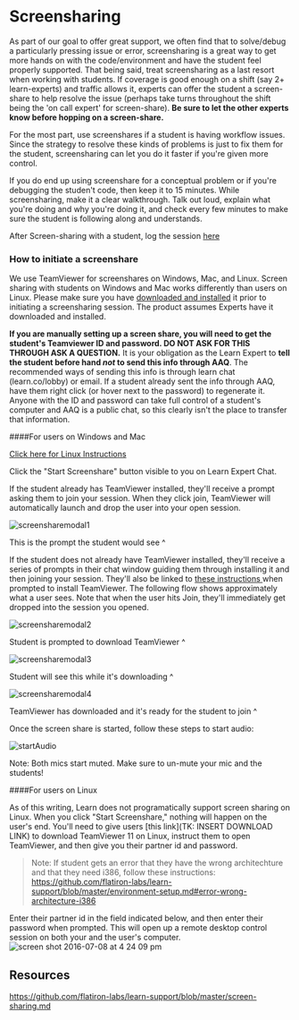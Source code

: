 # Screensharing

As part of our goal to offer great support, we often find that to solve/debug a particularly pressing issue or error, screensharing is a great way to get more hands on with the code/environment and have the student feel properly supported. That being said, treat screensharing as a last resort when working with students. If coverage is good enough on a shift (say 2+ learn-experts) and traffic allows it, experts can offer the student a screen-share to help resolve the issue (perhaps take turns throughout the shift being the 'on call expert' for screen-share). **Be sure to let the other experts know before hopping on a screen-share.**

For the most part, use screenshares if a student is having workflow issues. Since the strategy to resolve these kinds of problems is just to fix them for the student, screensharing can let you do it faster if you're given more control.

If you do end up using screenshare for a conceptual problem or if you're debugging the studen't code, then keep it to 15 minutes. While screensharing, make it a clear walkthrough. Talk out loud, explain what you're doing and why you're doing it, and check every few minutes to make sure the student is following along and understands.

After Screen-sharing with a student, log the session <a href="https://docs.google.com/spreadsheets/d/1Op457HZ20h53xD4LnCPxKuWT1wgQ8hpnb8eoBxBJCEI/edit?ts=56fd5282#gid=0" target="_blank">here</a>

### How to initiate a screenshare

We use TeamViewer for screenshares on Windows, Mac, and Linux. Screen sharing with students on Windows and Mac works differently than users on Linux. Please make sure you have [downloaded and installed](https://www.teamviewer.com/en/download/mac/) it prior to initiating a screensharing session. The product assumes Experts have it downloaded and installed.

**If you are manually setting up a screen share, you will need to get the student's Teamviewer ID and password. DO NOT ASK FOR THIS THROUGH ASK A QUESTION.** It is your obligation as the Learn Expert to **tell the student before hand _not_ to send this info through AAQ**. The recommended ways of sending this info is through learn chat (learn.co/lobby) or email. If a student already sent the info through AAQ, have them right click (or hover next to the password) to regenerate it. Anyone with the ID and password can take full control of a student's computer and AAQ is a public chat, so this clearly isn't the place to transfer that information. 

####For users on Windows and Mac

[Click here for Linux Instructions](#for-users-on-linux)

Click the "Start Screenshare" button visible to you on Learn Expert Chat.

If the student already has TeamViewer installed, they'll receive a prompt asking them to join your session. When they click join, TeamViewer will automatically launch and drop the user into your open session.

![screensharemodal1](https://cloud.githubusercontent.com/assets/5470676/16700336/7a4c01e8-4527-11e6-8121-fb83fb00ccd5.png)

This is the prompt the student would see ^

If the student does not already have TeamViewer installed, they'll receive a series of prompts in their chat window guiding them through installing it and then joining your session. They'll also be linked to <a href="https://github.com/learn-co/help-center/blob/master/Installing%20Teamviewer.md" target="_blank"> these instructions </a> when prompted to install TeamViewer. The following flow shows approximately what a user sees. Note that when the user hits Join, they'll immediately get dropped into the session you opened.

![screensharemodal2](https://cloud.githubusercontent.com/assets/5470676/16700327/723d3a9e-4527-11e6-8eaa-2908ced3daee.png)

Student is prompted to download TeamViewer ^

![screensharemodal3](https://cloud.githubusercontent.com/assets/5470676/16700328/73d8e696-4527-11e6-9a7c-8f6782e59262.png)

Student will see this while it's downloading ^

![screensharemodal4](https://cloud.githubusercontent.com/assets/5470676/16700333/7586b2ac-4527-11e6-9523-d5dec6002f1a.png)

TeamViewer has downloaded and it's ready for the student to join ^

Once the screen share is started, follow these steps to start audio:

![startAudio](http://i.giphy.com/l0HlTy3DacrbE6vsc.gif)

Note: Both mics start muted. Make sure to un-mute your mic and the students!

####For users on Linux

As of this writing, Learn does not programatically support screen sharing on Linux. When you click "Start Screenshare," nothing will happen on the user's end.  You'll need to give users [this link](TK: INSERT DOWNLOAD LINK) to download TeamViewer 11 on Linux, instruct them to open TeamViewer, and then give you their partner id and password.

>Note: If student gets an error that they have the wrong architechture and that they need i386, follow these instructions: https://github.com/flatiron-labs/learn-support/blob/master/environment-setup.md#error-wrong-architecture-i386

Enter their partner id in the field indicated below, and then enter their password when prompted. This will open up a remote desktop control session on both your and the user's computer.
![screen shot 2016-07-08 at 4 24 09 pm](https://cloud.githubusercontent.com/assets/5470676/16700513/7966e04e-4528-11e6-9521-2b306db0f0f7.png)

## Resources

https://github.com/flatiron-labs/learn-support/blob/master/screen-sharing.md
